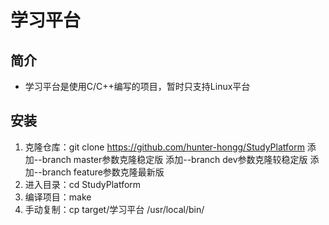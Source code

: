 # 学习平台
## 简介
- 学习平台是使用C/C++编写的项目，暂时只支持Linux平台
## 安装
1. 克隆仓库：git clone https://github.com/hunter-hongg/StudyPlatform 
   添加--branch master参数克隆稳定版
   添加--branch dev参数克隆较稳定版
   添加--branch feature参数克隆最新版
2. 进入目录：cd StudyPlatform
3. 编译项目：make
4. 手动复制：cp target/学习平台 /usr/local/bin/ 

